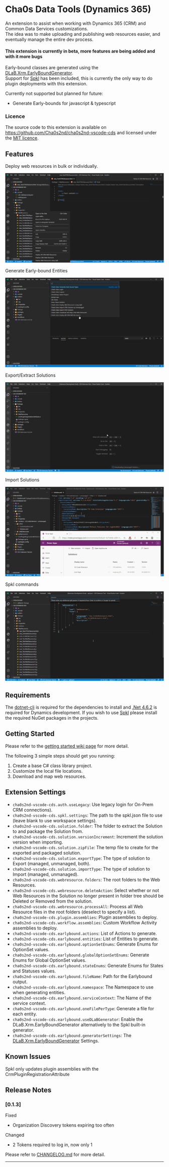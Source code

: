 # Cha0s Data Tools (Dynamics 365)

An extension to assist when working with Dynamics 365 (CRM) and Common Data Services customizations.<br>The idea was to make uploading and publishing web resources easier, and eventually manage the entire dev process.

#### This extension is currently in beta, more features are being added and with it more bugs

Early-bound classes are generated using the [DLaB.Xrm.EarlyBoundGenerator](https://github.com/daryllabar/DLaB.Xrm.XrmToolBoxTools/wiki/Early-Bound-Generator).<br>
Support for [Spkl](https://github.com/scottdurow/SparkleXrm/wiki/spkl) has been included, this is currently the only way to do plugin deployments with this extension.

Currently not supported but planned for future:
* Generate Early-bounds for javascript & typescript

### Licence

The source code to this extension is available on https://github.com/Cha0s2nd/cha0s2nd-vscode-cds and licensed under the [MIT licence](https://cha0s2nd.neocities.org/vscode/extensions/cds/license.html).

## Features

Deploy web resources in bulk or individually.

![deploy-webresources](media/samples/deploy-webresources.gif)

Generate Early-bound Entities

![earlybound](media/samples/earlybound.gif)

Export/Extract Solutions

![deploy-webresources](media/samples/export-solution.gif)

Import Solutions

![deploy-webresources](media/samples/import-solution.gif)

Spkl commands

![deploy-webresources-spkl](media/samples/spkl.gif)

## Requirements

The [dotnet-cli](https://dotnet.microsoft.com/download/) is required for the dependencies to install and [.Net 4.6.2](https://dotnet.microsoft.com/download/) is required for Dynamics development.
If you wish to use [Spkl](https://www.nuget.org/packages/spkl/) please install the required NuGet packages in the projects.

## Getting Started

Please refer to the [getting started wiki page](https://github.com/Cha0s2nd/cha0s2nd-vscode-cds/wiki/Getting-Started) for more detail.

The following 3 simple steps should get you running:
1. Create a base C# class library project.
2. Customize the local file locations.
3. Download and map web resources.

## Extension Settings

* `cha0s2nd-vscode-cds.auth.useLegacy`: Use legacy login for On-Prem CRM connections).
* `cha0s2nd-vscode-cds.spkl.settings`: The path to the spkl.json file to use (leave blank to use workspace settings).
* `cha0s2nd-vscode-cds.solution.folder`: The folder to extract the Solution to and package the Solution from.
* `cha0s2nd-vscode-cds.solution.versionIncrement`: Increment the solution version when importing.
* `cha0s2nd-vscode-cds.solution.zipFile`: The temp file to create for the exported and packaged solution.
* `cha0s2nd-vscode-cds.solution.exportType`: The type of solution to Export (managed, unmanaged, both).
* `cha0s2nd-vscode-cds.solution.importType`: The type of solution to Import (managed, unmanaged).
* `cha0s2nd-vscode-cds.webresource.folders`: The root folders to the Web Resources.
* `cha0s2nd-vscode-cds.webresource.deleteAction`: Select whether or not Web Resources in the Solution no longer present in folder tree should be Deleted or Removed from the solution.
* `cha0s2nd-vscode-cds.webresource.processAll`: Process all Web Resource files in the root folders (deselect to specify a list).
* `cha0s2nd-vscode-cds.plugin.assemblies`: Plugin assemblies to deploy.
* `cha0s2nd-vscode-cds.workflow.assemblies`: Custom Workflow Activity assemblies to deploy.
* `cha0s2nd-vscode-cds.earlybound.actions`: List of Actions to generate.
* `cha0s2nd-vscode-cds.earlybound.entities`: List of Entities to generate.
* `cha0s2nd-vscode-cds.earlybound.optionSetEnums`: Generate Enums for OptionSet values.
* `cha0s2nd-vscode-cds.earlybound.globalOptionSetEnums`: Generate Enums for Global OptionSet values.
* `cha0s2nd-vscode-cds.earlybound.stateEnums`: Generate Enums for States and Statuses values.
* `cha0s2nd-vscode-cds.earlybound.fileName`: Path for the Earlybound output.
* `cha0s2nd-vscode-cds.earlybound.namespace`: The Namespace to use when generating entities.
* `cha0s2nd-vscode-cds.earlybound.serviceContext`: The Name of the service context.
* `cha0s2nd-vscode-cds.earlybound.oneFilePerType`: Generate a file for each entity.
* `cha0s2nd-vscode-cds.earlybound.useDLaBGenerator`: Enable the DLaB.Xrm.EarlyBoundGenerator alternatively to the Spkl built-in generator.
* `cha0s2nd-vscode-cds.earlybound.generatorSettings`: The [DLaB.Xrm.EarlyBoundGenerator](https://github.com/daryllabar/DLaB.Xrm.XrmToolBoxTools/wiki/Early-Bound-Generator) Settings.

## Known Issues

Spkl only updates plugin assemblies with the CrmPluginRegistrationAttribute

## Release Notes

### [0.1.3]
Fixed
- Organization Discovery tokens expiring too often

Changed
- 2 Tokens required to log in, now only 1

Please refer to [CHANGELOG.md](https://github.com/Cha0s2nd/cha0s2nd-vscode-cds/blob/master/CHANGELOG.md) for more detail.

-----------------------------------------------------------------------------------------------------------